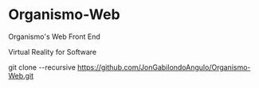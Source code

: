# Organismo-Web
Organismo's Web Front End

Virtual Reality for Software


git clone --recursive https://github.com/JonGabilondoAngulo/Organismo-Web.git
